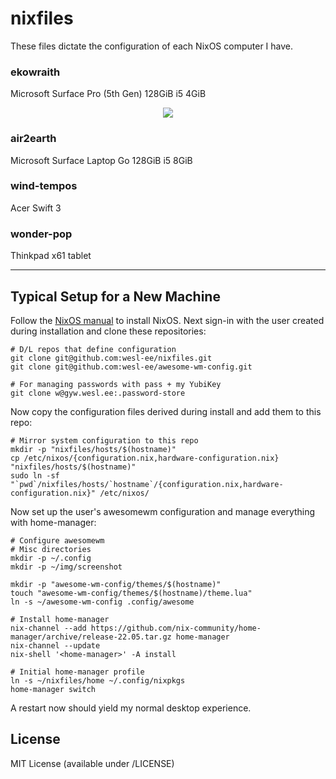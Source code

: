 nixfiles
========

These files dictate the configuration of each NixOS computer I have.

### ekowraith

Microsoft Surface Pro (5th Gen) 128GiB i5 4GiB

<figure align="center">
  <img src="/doc/img/ekowraith.jpeg">
</figure>

### air2earth

Microsoft Surface Laptop Go 128GiB i5 8GiB

### wind-tempos

Acer Swift 3

### wonder-pop

Thinkpad x61 tablet

---

Typical Setup for a New Machine
-------------------------------

Follow the [NixOS manual](https://nixos.org/manual/nixos/stable/index.html#ch-installation)
to install NixOS. Next sign-in with the user created during installation and clone these
repositories:

```
# D/L repos that define configuration
git clone git@github.com:wesl-ee/nixfiles.git
git clone git@github.com:wesl-ee/awesome-wm-config.git

# For managing passwords with pass + my YubiKey
git clone w@gyw.wesl.ee:.password-store

```

Now copy the configuration files derived during install and add them to this repo:

```
# Mirror system configuration to this repo
mkdir -p "nixfiles/hosts/$(hostname)"
cp /etc/nixos/{configuration.nix,hardware-configuration.nix} "nixfiles/hosts/$(hostname)"
sudo ln -sf "`pwd`/nixfiles/hosts/`hostname`/{configuration.nix,hardware-configuration.nix}" /etc/nixos/
```

Now set up the user's awesomewm configuration and manage everything with home-manager:

```
# Configure awesomewm
# Misc directories
mkdir -p ~/.config
mkdir -p ~/img/screenshot

mkdir -p "awesome-wm-config/themes/$(hostname)"
touch "awesome-wm-config/themes/$(hostname)/theme.lua"
ln -s ~/awesome-wm-config .config/awesome

# Install home-manager
nix-channel --add https://github.com/nix-community/home-manager/archive/release-22.05.tar.gz home-manager
nix-channel --update
nix-shell '<home-manager>' -A install

# Initial home-manager profile
ln -s ~/nixfiles/home ~/.config/nixpkgs
home-manager switch
```

A restart now should yield my normal desktop experience.

License
-------

MIT License (available under /LICENSE)
